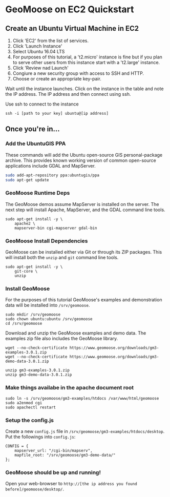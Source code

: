 # GeoMoose on EC2 Quickstart

## Create an Ubuntu Virtual Machine in EC2

1. Click 'EC2' from the list of services.
2. Click 'Launch Instance'
3. Select Ubuntu 16.04 LTS
4. For purposes of this tutorial, a 't2.micro' instance is fine
   but if you plan to serve other users from this instance start with
   a 't2.large' instance.
5. Click 'Review nad Launch'
6. Congiure a new security group with access to SSH and HTTP.
7. Choose or create an appropriate key-pair.

Wait until the instance launches. Click on the instance in the table and note the IP
address. The IP address and then connect using ssh.

Use ssh to connect to the instance

```
ssh -i [path to your key] ubuntu@[ip address]
```

## Once you're in...

### Add the UbuntuGIS PPA

These commands will add the Ubuntu open-source GIS personal-package archive.
This provides known working version of common open-source applications include
GDAL and MapServer.

```bash
sudo add-apt-repository ppa:ubuntugis/ppa
sudo apt-get update
```

### GeoMoose Runtime Deps

The GeoMoose demos assume MapServer is installed on the server. The next step
will install Apache, MapServer, and the GDAL command line tools.

```
sudo apt-get install -y \
    apache2 \
    mapserver-bin cgi-mapserver gdal-bin
```

### GeoMoose Install Dependencies

GeoMoose can be installed either via Git or through its ZIP packages.
This will install both the `unzip` and `git` command line tools.

```
sudo apt-get install -y \
    git-core \
    unzip
```

### Install GeoMoose

For the purposes of this tutorial GeoMoose's examples and demonstration data
will be installed into `/srv/geomoose`.

```
sudo mkdir /srv/geomoose
sudo chown ubuntu:ubuntu /srv/geomoose
cd /srv/geomoose
```

Download and unzip the GeoMoose examples and demo data. The examples zip file also includes
the GeoMoose library.

```
wget --no-check-certificate https://www.geomoose.org/downloads/gm3-examples-3.0.1.zip
wget --no-check-certificate https://www.geomoose.org/downloads/gm3-demo-data-3.0.1.zip

unzip gm3-examples-3.0.1.zip
unzip gm3-demo-data-3.0.1.zip
```

### Make things availabe in the apache document root

```
sudo ln -s /srv/geomoose/gm3-examples/htdocs /var/www/html/geomoose
sudo a2enmod cgi
sudo apachectl restart
```

### Setup the config.js

Create a new `config.js` file in `/srv/geomoose/gm3-examples/htdocs/desktop`.
Put the followings into `config.js`:

```
CONFIG = {
    mapserver_url: "/cgi-bin/mapserv",
    mapfile_root: "/srv/geomoose/gm3-demo-data/"
};
```

### GeoMoose should be up and running!

Open your web-browser to `http://[the ip address you found before]/geomoose/desktop/`.

